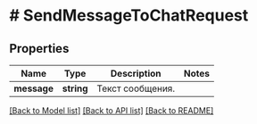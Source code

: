 # # SendMessageToChatRequest

## Properties

Name | Type | Description | Notes
------------ | ------------- | ------------- | -------------
**message** | **string** | Текст сообщения. |

[[Back to Model list]](../../README.md#models) [[Back to API list]](../../README.md#endpoints) [[Back to README]](../../README.md)

